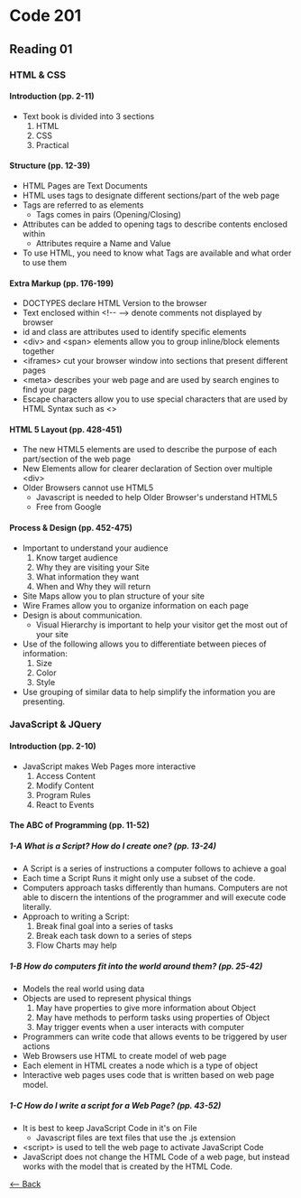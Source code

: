 # Code 201
## Reading 01

### HTML & CSS
#### Introduction (pp. 2-11)
* Text book is divided into 3 sections
    1. HTML
    1. CSS
    1. Practical

#### Structure (pp. 12-39)
* HTML Pages are Text Documents
* HTML uses tags to designate different sections/part of the web page
* Tags are referred to as elements
    * Tags comes in pairs (Opening/Closing)
* Attributes can be added to opening tags to describe contents enclosed within
    * Attributes require a Name and Value
* To use HTML, you need to know what Tags are available and what order to use them

#### Extra Markup (pp. 176-199)
* DOCTYPES declare HTML Version to the browser
* Text enclosed within <\!-\- -\-\> denote comments not displayed by browser
* id and class are attributes used to identify specific elements
* \<div\> and \<span\> elements allow you to group inline/block elements together
* \<iframes\> cut your browser window into sections that present different pages
* \<meta\> describes your web page and are used by search engines to find your page
* Escape characters allow you to use special characters that are used by HTML Syntax such as \<\>

#### HTML 5 Layout (pp. 428-451)
* The new HTML5 elements are used to describe the purpose of each part/section of the web page
* New Elements allow for clearer declaration of Section over multiple \<div\>
* Older Browsers cannot use HTML5
    * Javascript is needed to help Older Browser's understand HTML5
    * Free from Google

#### Process & Design (pp. 452-475)
* Important to understand your audience
    1. Know target audience
    1. Why they are visiting your Site
    1. What information they want
    1. When and Why they will return
* Site Maps allow you to plan structure of your site
* Wire Frames allow you to organize information on each page
* Design is about communication.
    * Visual Hierarchy is important to help your visitor get the most out of your site
* Use of the following allows you to differentiate between pieces of information:
    1. Size
    1. Color
    1. Style
* Use grouping of similar data to help simplify the information you are presenting.


### JavaScript & JQuery
#### Introduction (pp. 2-10)
* JavaScript makes Web Pages more interactive
    1. Access Content
    1. Modify Content
    1. Program Rules
    1. React to Events

#### The ABC of Programming (pp. 11-52)
##### 1-A What is a Script? How do I create one? (pp. 13-24)
* A Script is a series of instructions a computer follows to achieve a goal
* Each time a Script Runs it might only use a subset of the code.
* Computers approach tasks differently than humans.  Computers are not able to discern the intentions of the programmer and will execute code literally.
* Approach to writing a Script:
    1. Break final goal into a series of tasks
    1. Break each task down to a series of steps
    1. Flow Charts may help

##### 1-B How do computers fit into the world around them? (pp. 25-42)
* Models the real world using data
* Objects are used to represent physical things
    1. May have properties to give more information about Object
    1. May have methods to perform tasks using properties of Object
    1. May trigger events when a user interacts with computer
* Programmers can write code that allows events to be triggered by user actions
* Web Browsers use HTML to create model of web page
* Each element in HTML creates a node which is a type of object
* Interactive web pages uses code that is written based on web page model.

##### 1-C How do I write a script for a Web Page? (pp. 43-52)
* It is best to keep JavaScript Code in it's on File
    * Javascript files are text files that use the .js extension
* \<script\> is used to tell the web page to activate JavaScript Code
* JavaScript does not change the HTML Code of a web page, but instead works with the model that is created by the HTML Code.


[<-- Back](README.md)